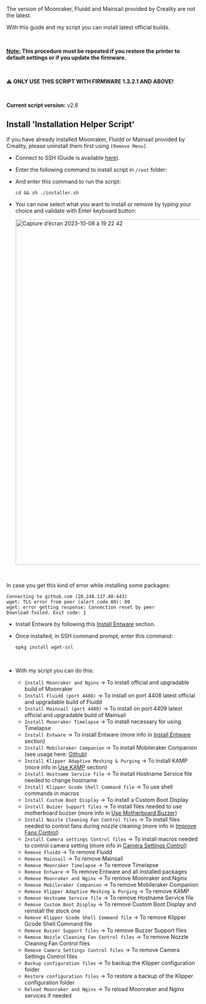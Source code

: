 The version of Moonraker, Fluidd and Mainsail provided by Creality are not the latest.

With this guide and my script you can install latest official builds.

<br />

**<u>Note:</u> This procedure must be repeated if you restore the printer to default settings or if you update the firmware.**

<br />

⚠ **ONLY USE THIS SCRIPT WITH FIRMWARE 1.3.2.1 AND ABOVE!**

<br />

**Current script version:** v2.6

## Install 'Installation Helper Script'

If you have already installed Moonraker, Fluidd or Mainsail provided by Creality, please uninstall them first using `[Remove Menu]`.

- Connect to SSH (Guide is available [here](https://github.com/Guilouz/Creality-K1-and-K1-Max/wiki/SSH-Connection)).

- Enter the following command to install script in `/root` folder:

- And enter this command to run the script:

  ```
  cd && sh ./installer.sh
  ```

- You can now select what you want to install or remove by typing your choice and validate with Enter keyboard button:

  <img width="900" alt="Capture d’écran 2023-10-08 à 19 22 42" src="https://github.com/Guilouz/Creality-K1-and-K1-Max/assets/12702322/bd89c930-9b96-4951-9fea-aa5dd7400e49">

<br />

In case you get this kind of error while installing some packages:

  ```
  Connecting to github.com (20.248.137.48:443)
  wget: TLS error from peer (alert code 80): 80
  wget: error getting response: Connection reset by peer
  Download failed. Exit code: 1
  ```
  
  - Install Entware by following this [Install Entware](https://github.com/Guilouz/Creality-K1-and-K1-Max/wiki/Install-Entware) section.

  - Once installed, in SSH command prompt, enter this command:

    ```
    opkg install wget-ssl
    ```

<br />

- With my script you can do this:

  - `Install Moonraker and Nginx` -> To install official and upgradable build of Moonraker
  - `Install Fluidd (port 4408)` -> To install on port 4408 latest official and upgradable build of Fluidd
  - `Install Mainsail (port 4409)` -> To install on port 4409 latest official and upgradable build of Mainsail
  - `Install Moonraker Timelapse` -> To install necessary for using Timelapse
  - `Install Entware` -> To install Entware (more info in [Install Entware](https://github.com/Guilouz/Creality-K1-and-K1-Max/wiki/Install-Entware) section)
  - `Install Mobileraker Companion` -> To install Mobileraker Companion (see usage here: [Github](https://github.com/Clon1998/mobileraker_companion#how-it-works))
  - `Install Klipper Adaptive Meshing & Purging` -> To install KAMP (more info in [Use KAMP](https://github.com/Guilouz/Creality-K1-and-K1-Max/wiki/Use-KAMP) section)
  - `Install Hostname Service file` -> To install Hostname Service file needed to change hostname
  - `Install Klipper Gcode Shell Command file` -> To use shell commands in macros
  - `Install Custom Boot Display` -> To install a Custom Boot Display
  - `Install Buzzer Support files` -> To install files needed to use motherboard buzzer (more info in [Use Motherboard Buzzer](https://github.com/Guilouz/Creality-K1-and-K1-Max/wiki/Use-Motherboard-Buzzer))
  - `Install Nozzle Cleaning Fan Control files` -> To install files needed to control fans during nozzle cleaning (more info in [Improve Fans Control](https://github.com/Guilouz/Creality-K1-and-K1-Max/wiki/Improve-Fans-Control))
  - `Install Camera settings Control files` -> To install macros needed to control camera setting (more info in [Camera Settings Control](https://github.com/Guilouz/Creality-K1-and-K1-Max/wiki/Camera-Settings-Control))
  - `Remove Fluidd` -> To remove Fluidd
  - `Remove Mainsail` -> To remove Mainsail
  - `Remove Moonraker Timelapse` -> To remove Timelapse
  - `Remove Entware` -> To remove Entware and all installed packages
  - `Remove Moonraker and Nginx` -> To remove Moonraker and Nginx
  - `Remove Mobileraker Companion` -> To remove Mobileraker Companion
  - `Remove Klipper Adaptive Meshing & Purging` -> To remove KAMP
  - `Remove Hostname Service file` -> To remove Hostname Service file
  - `Remove Custom Boot Display` -> To remove Custom Boot Display and reinstall the stock one
  - `Remove Klipper Gcode Shell Command file` -> To remove Klipper Gcode Shell Command file
  - `Remove Buzzer Support files` -> To remove Buzzer Support files
  - `Remove Nozzle Cleaning Fan Control files` -> To remove Nozzle Cleaning Fan Control files
  - `Remove Camera Settings Control files` -> To remove Camera Settings Control files
  - `Backup configuration files` -> To backup the Klipper configuration folder
  - `Restore configuration files` -> To restore a backup of the Klipper configuration folder
  - `Reload Moonraker and Nginx` -> To reload Moonraker and Nginx services if needed

<br />